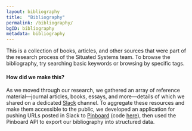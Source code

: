```yaml
---
layout: bibliography
title:  "Bibliography"
permalink: /bibliography/
bgID: bibliography
metadata: bibliography
---
```


This is a collection of books, articles, and other sources that were part of the research process of the Situated Systems team. To browse the bibliography, try searching basic keywords or browsing by specific tags. 

#### How did we make this? 

As we moved through our research, we gathered an array of reference material—journal articles, books, essays, and more—details of which we shared on a dedicated [Slack](https://slack.com/) channel. To aggregate these resources and make them accessible to the public, we developed an application for pushing URLs posted in Slack to [Pinboard](https://pinboard.in) (code [here](https://gist.github.com/lifewinning/5007491ddf75b9d29512)), then used the Pinboard API to export our bibliography into structured data. 